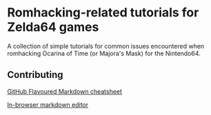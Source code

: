 # Romhacking-related tutorials for Zelda64 games

A collection of simple tutorials for common issues encountered when romhacking Ocarina of Time (or Majora's Mask) for the Nintendo64.

## Contributing

[GitHub Flavoured Markdown cheatsheet](https://enterprise.github.com/downloads/en/markdown-cheatsheet.pdf)

[In-browser markdown editor](https://jbt.github.io/markdown-editor/)
